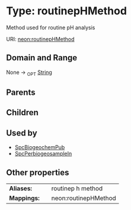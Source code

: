 
# Type: routinepHMethod


Method used for routine pH analysis

URI: [neon:routinepHMethod](https://data.neonscience.org/routinepHMethod)


## Domain and Range

None ->  <sub>OPT</sub> [String](types/String.md)

## Parents


## Children


## Used by

 * [SpcBiogeochemPub](SpcBiogeochemPub.md)
 * [SpcPerbiogeosampleIn](SpcPerbiogeosampleIn.md)

## Other properties

|  |  |  |
| --- | --- | --- |
| **Aliases:** | | routinep h method |
| **Mappings:** | | neon:routinepHMethod |

